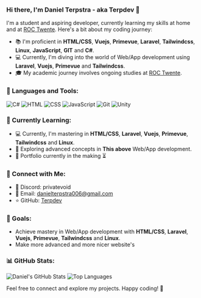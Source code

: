 ### Hi there, I'm Daniel Terpstra - aka Terpdev 👋

I'm a student and aspiring developer, currently learning my skills at home and at [ROC Twente](https://www.rocvantwente.nl/). Here's a bit about my coding journey:

- 📚 I'm proficient in **HTML/CSS**, **Vuejs**, **Primevue**, **Laravel**, **Tailwindcss**, **Linux**, **JavaScript**, **GIT** and **C#**.
- 💻 Currently, I'm diving into the world of Web/App development using **Laravel**, **Vuejs**, **Primevue** and **Tailwindcss**.
- 🎓 My academic journey involves ongoing studies at [ROC Twente](https://www.rocvantwente.nl/).

### 🔧 Languages and Tools:

![C#](https://img.shields.io/badge/C%23-239120?style=for-the-badge&logo=c-sharp&logoColor=white)
![HTML](https://img.shields.io/badge/HTML5-E34F26?style=for-the-badge&logo=html5&logoColor=white)
![CSS](https://img.shields.io/badge/CSS3-1572B6?style=for-the-badge&logo=css3&logoColor=white)
![JavaScript](https://img.shields.io/badge/JavaScript-F7DF1E?style=for-the-badge&logo=javascript&logoColor=black)
![Git](https://img.shields.io/badge/Git-F05032?style=for-the-badge&logo=git&logoColor=white)
![Unity](https://img.shields.io/badge/Unity-000000?style=for-the-badge&logo=unity&logoColor=white)

### 🌱 Currently Learning:

- 💻 Currently, I'm mastering in **HTML/CSS**, **Laravel**, **Vuejs**, **Primevue**, **Tailwindcss** and **Linux**.
- 📱 Exploring advanced concepts in **This above** Web/App development.
- 💼 Portfolio currently in the making ⏳

### 🤝 Connect with Me:

- 🤖 Discord: privatevoid
- 💼 Email: danielterpstra006@gmail.com
- ⭐ GitHub: [Terpdev](https://github.com/TerpDev)

### 🚀 Goals:

- Achieve mastery in Web/App development with **HTML/CSS**, **Laravel**, **Vuejs**, **Primevue**, **Tailwindcss** and **Linux**.
- Make more advanced and more nicer website's

### 📊 GitHub Stats:

![Daniel's GitHub Stats](https://github-readme-stats.vercel.app/api?username=TerpDev&theme=dark&show_icons=true&hide_border=true)
![Top Languages](https://github-readme-stats.vercel.app/api/top-langs/?username=TerpDev&layout=compact&theme=dark&show_icons=true&hide_border=true)

Feel free to connect and explore my projects. Happy coding! 🚀
